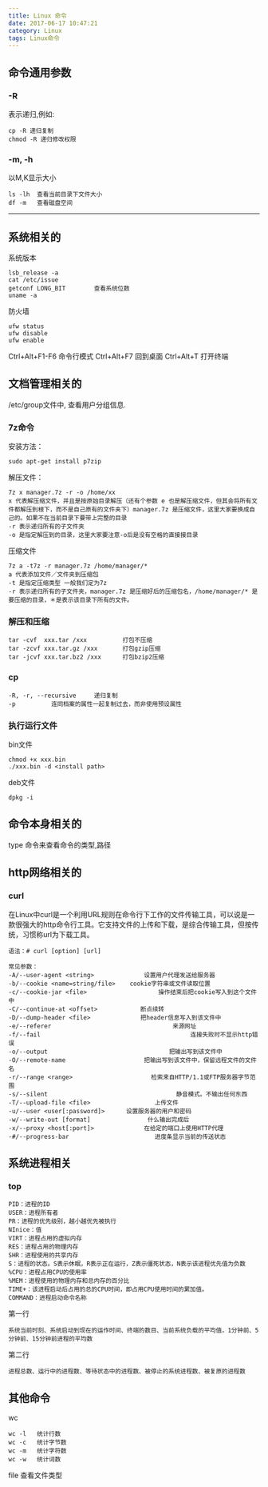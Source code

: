 ```yaml
---
title: Linux 命令
date: 2017-06-17 10:47:21
category: Linux
tags: Linux命令
---
```


命令通用参数
---
### -R
表示递归,例如:
	
	cp -R 递归复制
	chmod -R 递归修改权限

### -m, -h
以M,K显示大小
	
	ls -lh	查看当前目录下文件大小
	df -m	查看磁盘空间

---
系统相关的
---
系统版本

	lsb_release -a
	cat /etc/issue
	getconf LONG_BIT		查看系统位数
	uname -a

防火墙

	ufw status	
	ufw disable
	ufw enable

Ctrl+Alt+F1-F6 	命令行模式
Ctrl+Alt+F7	回到桌面
Ctrl+Alt+T 	打开终端

文档管理相关的
---
/etc/group文件中, 查看用户分组信息.

### 7z命令
安装方法：

	sudo apt-get install p7zip

解压文件：

	7z x manager.7z -r -o /home/xx
	x 代表解压缩文件，并且是按原始目录解压（还有个参数 e 也是解压缩文件，但其会将所有文件都解压到根下，而不是自己原有的文件夹下）manager.7z 是压缩文件，这里大家要换成自己的。如果不在当前目录下要带上完整的目录
	-r 表示递归所有的子文件夹
	-o 是指定解压到的目录，这里大家要注意-o后是没有空格的直接接目录

压缩文件

	7z a -t7z -r manager.7z /home/manager/*
	a 代表添加文件／文件夹到压缩包
	-t 是指定压缩类型 一般我们定为7z
	-r 表示递归所有的子文件夹，manager.7z 是压缩好后的压缩包名，/home/manager/* 是要压缩的目录，＊是表示该目录下所有的文件。
### 解压和压缩
	
	tar -cvf  xxx.tar /xxx			打包不压缩
	tar -zcvf xxx.tar.gz /xxx		打包gzip压缩
	tar -jcvf xxx.tar.bz2 /xxx		打包bzip2压缩

### cp
	-R, -r, --recursive   	递归复制
	-p			连同档案的属性一起复制过去，而非使用预设属性

### 执行运行文件
bin文件

	chmod +x xxx.bin
	./xxx.bin -d <install path>

deb文件

	dpkg -i

命令本身相关的
---

type 命令来查看命令的类型,路径

http网络相关的
---
### curl
在Linux中curl是一个利用URL规则在命令行下工作的文件传输工具，可以说是一款很强大的http命令行工具。它支持文件的上传和下载，是综合传输工具，但按传统，习惯称url为下载工具。

	语法：# curl [option] [url]

	常见参数：
	-A/--user-agent <string>              设置用户代理发送给服务器
	-b/--cookie <name=string/file>    cookie字符串或文件读取位置
	-c/--cookie-jar <file>                    操作结束后把cookie写入到这个文件中
	-C/--continue-at <offset>            断点续转
	-D/--dump-header <file>              把header信息写入到该文件中
	-e/--referer                                  来源网址
	-f/--fail                                          连接失败时不显示http错误
	-o/--output                                  把输出写到该文件中
	-O/--remote-name                      把输出写到该文件中，保留远程文件的文件名
	-r/--range <range>                      检索来自HTTP/1.1或FTP服务器字节范围
	-s/--silent                                    静音模式。不输出任何东西
	-T/--upload-file <file>                  上传文件
	-u/--user <user[:password]>      设置服务器的用户和密码
	-w/--write-out [format]                什么输出完成后
	-x/--proxy <host[:port]>              在给定的端口上使用HTTP代理
	-#/--progress-bar                        进度条显示当前的传送状态

系统进程相关
---

### top

	PID：进程的ID
	USER：进程所有者
	PR：进程的优先级别，越小越优先被执行
	NInice：值
	VIRT：进程占用的虚拟内存
	RES：进程占用的物理内存
	SHR：进程使用的共享内存
	S：进程的状态。S表示休眠，R表示正在运行，Z表示僵死状态，N表示该进程优先值为负数
	%CPU：进程占用CPU的使用率
	%MEM：进程使用的物理内存和总内存的百分比
	TIME+：该进程启动后占用的总的CPU时间，即占用CPU使用时间的累加值。
	COMMAND：进程启动命令名称
第一行

	系统当前时刻、系统启动到现在的运作时间、终端的数目、当前系统负载的平均值，1分钟前、5分钟前、15分钟前进程的平均数
第二行

	进程总数、运行中的进程数、等待状态中的进程数、被停止的系统进程数、被复原的进程数

其他命令
---
wc

	wc -l	统计行数
	wc -c	统计字节数
	wc -m	统计字符数
	wc -w	统计词数
file
查看文件类型
